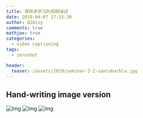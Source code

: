 ```yaml
---
title: 零样本学习的视频描述
date: 2019-04-07 17:15:30
author: 824zzy
comments: true
mathjax: true
categories:
  - video captioning
tags:
  - zeroshot

header:
  teaser: /assets/2019/seminar-2-2-santabarbla.jpg
---
```


## Hand-writing image version

![img](https://ws1.sinaimg.cn/large/ca26ff18gy1g1u7a6lduaj20zf19u1d4.jpg)
![img](https://ws1.sinaimg.cn/large/ca26ff18gy1g1u7aj7ktxj20zf19uk31.jpg)
![img](https://ws1.sinaimg.cn/large/ca26ff18gy1g1u7as81fnj20zf19utfw.jpg)
